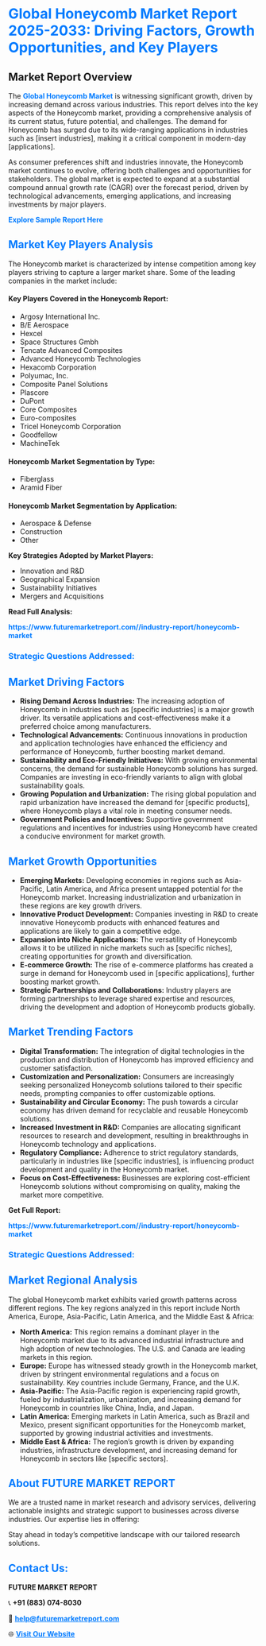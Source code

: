 <h1 style="color: #007BFF;">Global Honeycomb Market Report 2025-2033: Driving Factors, Growth Opportunities, and Key Players</h1>

<section id="overview">
<h2>Market Report Overview</h2>
<p>The <a href="https://www.futuremarketreport.com//industry-report/honeycomb-market" style="color: #007BFF; text-decoration: none;"><strong>Global Honeycomb Market</strong></a> is witnessing significant growth, driven by increasing demand across various industries. This report delves into the key aspects of the Honeycomb market, providing a comprehensive analysis of its current status, future potential, and challenges. The demand for Honeycomb has surged due to its wide-ranging applications in industries such as [insert industries], making it a critical component in modern-day [applications].</p>
<p>As consumer preferences shift and industries innovate, the Honeycomb market continues to evolve, offering both challenges and opportunities for stakeholders. The global market is expected to expand at a substantial compound annual growth rate (CAGR) over the forecast period, driven by technological advancements, emerging applications, and increasing investments by major players.</p>
</section>

<section id="overview">
<p><a href="https://www.futuremarketreport.com//request-sample/reportId=90624" style="color: #007BFF; text-decoration: none;"><strong>Explore Sample Report Here</strong></a></p>
</section>

<section id="key-players">
<h2 style="color: #007BFF;">Market Key Players Analysis</h2>
<p>The Honeycomb market is characterized by intense competition among key players striving to capture a larger market share. Some of the leading companies in the market include:</p>
<h4>Key Players Covered in the Honeycomb Report:</h4>
<ul><li>Argosy International Inc.</li><li>B/E Aerospace</li><li>Hexcel</li><li>Space Structures Gmbh</li><li>Tencate Advanced Composites</li><li>Advanced Honeycomb Technologies</li><li>Hexacomb Corporation</li><li>Polyumac, Inc.</li><li>Composite Panel Solutions</li><li>Plascore</li><li>DuPont</li><li>Core Composites</li><li>Euro-composites</li><li>Tricel Honeycomb Corporation</li><li>Goodfellow</li><li>MachineTek</li></ul>
<h4>Honeycomb Market Segmentation by Type:</h4>
<ul><li>Fiberglass</li><li>Aramid Fiber</li></ul>

<h4>Honeycomb Market Segmentation by Application:</h4>
<ul><li>Aerospace &amp; Defense</li><li>Construction</li><li>Other</li></ul>
<p><strong>Key Strategies Adopted by Market Players:</strong></p>
<ul>
<li>Innovation and R&D</li>
<li>Geographical Expansion</li>
<li>Sustainability Initiatives</li>
<li>Mergers and Acquisitions</li>
</ul>
</section>

<section>
<p><strong>Read Full Analysis: </strong></p><a href="https://www.futuremarketreport.com//industry-report/honeycomb-market" style="color: #007BFF; text-decoration: none;"><strong>https://www.futuremarketreport.com//industry-report/honeycomb-market</strong></a>
<h3 style="color: #007BFF;">Strategic Questions Addressed:</h3>
</section>

<section id="driving-factors">
<h2 style="color: #007BFF;">Market Driving Factors</h2>
<ul>
<li><strong>Rising Demand Across Industries:</strong> The increasing adoption of Honeycomb in industries such as [specific industries] is a major growth driver. Its versatile applications and cost-effectiveness make it a preferred choice among manufacturers.</li>
<li><strong>Technological Advancements:</strong> Continuous innovations in production and application technologies have enhanced the efficiency and performance of Honeycomb, further boosting market demand.</li>
<li><strong>Sustainability and Eco-Friendly Initiatives:</strong> With growing environmental concerns, the demand for sustainable Honeycomb solutions has surged. Companies are investing in eco-friendly variants to align with global sustainability goals.</li>
<li><strong>Growing Population and Urbanization:</strong> The rising global population and rapid urbanization have increased the demand for [specific products], where Honeycomb plays a vital role in meeting consumer needs.</li>
<li><strong>Government Policies and Incentives:</strong> Supportive government regulations and incentives for industries using Honeycomb have created a conducive environment for market growth.</li>
</ul>
</section>

<section id="growth-opportunities">
<h2 style="color: #007BFF;">Market Growth Opportunities</h2>
<ul>
<li><strong>Emerging Markets:</strong> Developing economies in regions such as Asia-Pacific, Latin America, and Africa present untapped potential for the Honeycomb market. Increasing industrialization and urbanization in these regions are key growth drivers.</li>
<li><strong>Innovative Product Development:</strong> Companies investing in R&D to create innovative Honeycomb products with enhanced features and applications are likely to gain a competitive edge.</li>
<li><strong>Expansion into Niche Applications:</strong> The versatility of Honeycomb allows it to be utilized in niche markets such as [specific niches], creating opportunities for growth and diversification.</li>
<li><strong>E-commerce Growth:</strong> The rise of e-commerce platforms has created a surge in demand for Honeycomb used in [specific applications], further boosting market growth.</li>
<li><strong>Strategic Partnerships and Collaborations:</strong> Industry players are forming partnerships to leverage shared expertise and resources, driving the development and adoption of Honeycomb products globally.</li>
</ul>
</section>

<section id="trending-factors">
<h2 style="color: #007BFF;">Market Trending Factors</h2>
<ul>
<li><strong>Digital Transformation:</strong> The integration of digital technologies in the production and distribution of Honeycomb has improved efficiency and customer satisfaction.</li>
<li><strong>Customization and Personalization:</strong> Consumers are increasingly seeking personalized Honeycomb solutions tailored to their specific needs, prompting companies to offer customizable options.</li>
<li><strong>Sustainability and Circular Economy:</strong> The push towards a circular economy has driven demand for recyclable and reusable Honeycomb solutions.</li>
<li><strong>Increased Investment in R&D:</strong> Companies are allocating significant resources to research and development, resulting in breakthroughs in Honeycomb technology and applications.</li>
<li><strong>Regulatory Compliance:</strong> Adherence to strict regulatory standards, particularly in industries like [specific industries], is influencing product development and quality in the Honeycomb market.</li>
<li><strong>Focus on Cost-Effectiveness:</strong> Businesses are exploring cost-efficient Honeycomb solutions without compromising on quality, making the market more competitive.</li>
</ul>
</section>

<section>
<p><strong>Get Full Report: </strong></p><a href="https://www.futuremarketreport.com//industry-report/honeycomb-market" style="color: #007BFF; text-decoration: none;"><strong>https://www.futuremarketreport.com//industry-report/honeycomb-market</strong></a>
<h3 style="color: #007BFF;">Strategic Questions Addressed:</h3>
</section>


<section id="regional-analysis">
<h2 style="color: #007BFF;">Market Regional Analysis</h2>
<p>The global Honeycomb market exhibits varied growth patterns across different regions. The key regions analyzed in this report include North America, Europe, Asia-Pacific, Latin America, and the Middle East & Africa:</p>
<ul>
<li><strong>North America:</strong> This region remains a dominant player in the Honeycomb market due to its advanced industrial infrastructure and high adoption of new technologies. The U.S. and Canada are leading markets in this region.</li>
<li><strong>Europe:</strong> Europe has witnessed steady growth in the Honeycomb market, driven by stringent environmental regulations and a focus on sustainability. Key countries include Germany, France, and the U.K.</li>
<li><strong>Asia-Pacific:</strong> The Asia-Pacific region is experiencing rapid growth, fueled by industrialization, urbanization, and increasing demand for Honeycomb in countries like China, India, and Japan.</li>
<li><strong>Latin America:</strong> Emerging markets in Latin America, such as Brazil and Mexico, present significant opportunities for the Honeycomb market, supported by growing industrial activities and investments.</li>
<li><strong>Middle East & Africa:</strong> The region’s growth is driven by expanding industries, infrastructure development, and increasing demand for Honeycomb in sectors like [specific sectors].</li>
</ul>
</section>

<footer>
<h2 style="color: #007BFF;">About FUTURE MARKET REPORT</h2>
<p>We are a trusted name in market research and advisory services, delivering actionable insights and strategic support to businesses across diverse industries. Our expertise lies in offering:</p>

<p>Stay ahead in today’s competitive landscape with our tailored research solutions.</p>

<h2 style="color: #007BFF;">Contact Us:</h2>
<p><strong>FUTURE MARKET REPORT</strong></p>
<p>📞 <strong>+91 (883) 074-8030</strong></p>
<p>📧 <strong><a href="mailto:help@futuremarketreport.com" style="color: #007BFF;">help@futuremarketreport.com</a></strong></p>
<p>🌐 <strong><a href="https://www.futuremarketreport.com/" style="color: #007BFF;">Visit Our Website</a></strong></p>
</footer>